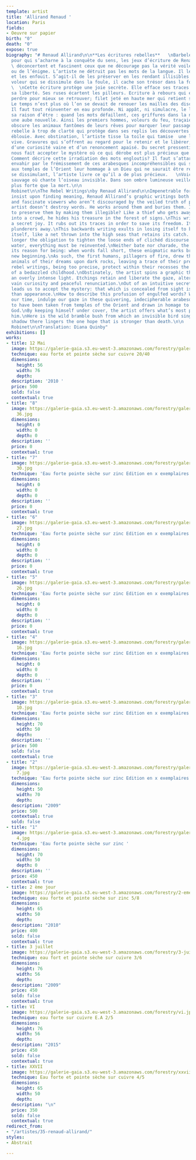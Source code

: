 ```yaml
---
template: artist
title: 'Allirand Renaud '
location: Paris
fields:
- Oeuvre sur papier
birth: "0"
death: "0"
expose: true
biography: "# Renaud Allirand\n\n**Les écritures rebelles**   \nBarbelés infranchissables
  pour qui s’acharne à la conquête du sens, les jeux d’écriture de Renaud Allirand
  \ déconcertent et fascinent ceux que ne décourage pas la vérité voilée du poème
  ou de l’énigme. L’artiste ne détruit pas les mots de la langue. Il les contourne
  et les enfouit. S’agit-il de les préserver en les rendant illisibles ? Comme un
  voleur qui se dissimule dans la foule, il cache son trésor dans la forêt des signes.
  \  \nCette écriture protège une joie secrète. Elle efface ses traces pour sauver
  sa liberté. Ses ruses écartent les pilleurs. Ecriture à rebours qui exulte de se
  perdre pour mieux se retrouver; filet jeté en haute mer qui retient sa capture.
  Le temps n’est plus où l’on se devait de renouer les mailles des discours galvaudés.
  Il faut tout réinventer en eau profonde. Ni appât, ni simulacre, le leurre proclame
  sa raison d’être : quand les mots défaillent, ces griffures dans la nuit creusent
  une aube nouvelle. Ainsi les premiers hommes, voleurs du feu, traçaient sur la roche
  obscure les animaux fantômes de leurs rêves pour marquer leur passage.   \nEcriture
  rebelle à trop de clarté qui protège dans ses replis les découvertes de l’enfance
  éblouie. Avec obstination, l’artiste tisse la toile qui tamise  une lumière trop
  vive. Gravures qui s’offrent au regard pour le retenir et le libérer; alternance
  d’une curiosité vaine et d’un renoncement apaisé. Du secret pressenti, Renaud Allirand
  nous fait accepter le mystère où ce qui dérobe est plus précieux que l’apparence.
  Comment décrire cette irradiation des mots engloutis? Il faut s’attarder et se laisser
  envahir par le frémissement de ces arabesques incompréhensibles qui semblent emprunter
  aux temples de l’Orient leur hommage à un Dieu qui ne saurait être représenté. En
  se dissimulant, l’artiste livre ce qu’il a de plus précieux.   \nVoici le roncier
  sauvage où chante l’oiseau invisible. Dans son ombre lumineuse veille l’espérance
  plus forte que la mort.\n\n                                                                           Jacques
  Robinet\n\nThe Rebel Writings\nby Renaud Allirand\n\nImpenetrable for those who
  insist upon finding meaning, Renaud Allirand’s graphic writings both disconcert
  and fascinate viewers who aren’t discouraged by the veiled truth of poems or riddles.\nThe
  artist doesn’t destroy words. He works around them and buries them. Is he trying
  to preserve them by making them illegible? Like a thief who gets away by disappearing
  into a crowd, he hides his treasure in the forest of signs.\nThis writing protects
  a secret joy. It rubs out its traces in order to save its freedom. Its tricks keep
  plunderers away.\nThis backwards writing exults in losing itself to better rediscover
  itself, like a net thrown into the high seas that retains its catch. There’s no
  longer the obligation to tighten the loose ends of clichéd discourse. Out in deep
  water, everything must be reinvented.\nNeither bate nor charade, the illusion declares
  its reason for being: when words fall short, these enigmatic marks bring forth a
  new beginning.\nAs such, the first humans, pillagers of fire, drew the ghostlike
  animals of their dreams upon dark rocks, leaving a trace of their presence.\nThe
  rebel writings, being too precise, protect within their recesses the discoveries
  of a bedazzled childhood.\nObstinately, the artist spins a graphic thread that subdues
  an overly intense light. Etchings retain and liberate the gaze, alternating between
  vain curiosity and peaceful renunciation.\nOut of an intuitive secret, Renaud Allirand
  leads us to accept the mystery: that which is concealed from sight is more precious
  than appearance.\nHow to describe this profusion of engulfed words? We have to take
  our time, indulge our gaze in these quivering, indecipherable arabesques that seem
  to have been taken from temples of the Orient and drawn in homage to an unrepresentable
  God.\nBy keeping himself under cover, the artist offers what’s most precious to
  him.\nHere is the wild bramble bush from which an invisible bird sings. In its luminous
  shadow there lingers the one hope that is stronger than death.\n\n                                                                           Jacques
  Robinet\n\nTranslation: Diana Quinby"
exhibitions: []
works:
- title: 12 Mai
  image: https://galerie-gaia.s3.eu-west-3.amazonaws.com/forestry/galeriegaia-12mai-RenaudALLIRAND-2010-eauForte-pointeSecheSurCuivre-40x50cm.jpeg
  technique: eau forte et pointe sèche sur cuivre 20/40
  dimensions:
    height: 56
    width: 76
    depth: 
  description: '2010 '
  price: 500
  sold: false
  contextual: true
- title: "8"
  image: https://galerie-gaia.s3.eu-west-3.amazonaws.com/forestry/galeriegaia_Allirand_Gravure_format(HxL)-
    36.jpg
  dimensions:
    height: 0
    width: 0
    depth: 0
  description: ''
  price: 0
  contextual: true
- title: "7"
  image: https://galerie-gaia.s3.eu-west-3.amazonaws.com/forestry/galeriegaia_Allirand_Gravure_format(HxL)-
    30.jpg
  technique: 'Eau forte pointe sèche sur zinc Edition en x exemplaires '
  dimensions:
    height: 0
    width: 0
    depth: 0
  description: ''
  price: 0
  contextual: true
- title: "6"
  image: https://galerie-gaia.s3.eu-west-3.amazonaws.com/forestry/galeriegaia_Allirand_Gravure_format(HxL)-
    27.jpg
  technique: 'Eau forte pointe sèche sur zinc Edition en x exemplaires '
  dimensions:
    height: 0
    width: 0
    depth: 0
  description: ''
  price: 0
  contextual: true
- title: "5"
  image: https://galerie-gaia.s3.eu-west-3.amazonaws.com/forestry/galeriegaia_Allirand_Gravure_format(HxL)-
    26.jpg
  technique: 'Eau forte pointe sèche sur zinc Edition en x exemplaires '
  dimensions:
    height: 0
    width: 0
    depth: 0
  description: ''
  price: 0
  contextual: true
- title: "4"
  image: https://galerie-gaia.s3.eu-west-3.amazonaws.com/forestry/galeriegaia_Allirand_Gravure_format(HxL)-
    16.jpg
  technique: 'Eau forte pointe sèche sur zinc Edition en x exemplaires '
  dimensions:
    height: 0
    width: 0
    depth: 0
  description: ''
  price: 0
  contextual: true
- title: "3"
  image: https://galerie-gaia.s3.eu-west-3.amazonaws.com/forestry/galeriegaia_Allirand_Gravure_format(HxL)-
    10.jpg
  technique: 'Eau forte pointe sèche sur zinc Edition en x exemplaires '
  dimensions:
    height: 70
    width: 50
    depth: 
  description: ''
  price: 500
  sold: false
  contextual: true
- title: "2"
  image: https://galerie-gaia.s3.eu-west-3.amazonaws.com/forestry/galeriegaia_Allirand_Gravure_format(HxL)-
    7.jpg
  technique: 'Eau forte pointe sèche sur zinc Edition en x exemplaires '
  dimensions:
    height: 50
    width: 70
    depth: 
  description: "2009"
  price: 500
  contextual: true
  sold: false
- title: "1"
  image: https://galerie-gaia.s3.eu-west-3.amazonaws.com/forestry/galeriegaia_Allirand_Gravure_format(HxL)-
    4.jpg
  technique: 'Eau forte pointe sèche sur zinc '
  dimensions:
    height: 70
    width: 50
    depth: 0
  description: ''
  price: 450
  contextual: true
- title: 2 ème jour
  image: https://galerie-gaia.s3.eu-west-3.amazonaws.com/forestry/2-eme-jour.jpg
  technique: eau forte et pointe sèche sur zinc 5/8
  dimensions:
    height: 65
    width: 50
    depth: 
  description: "2010"
  price: 400
  sold: false
  contextual: true
- title: 3 juillet
  image: https://galerie-gaia.s3.eu-west-3.amazonaws.com/forestry/3-juillet.jpg
  technique: eau fort et pointe sèche sur cuivre 3/6
  dimensions:
    height: 76
    width: 56
    depth: 
  description: "2009"
  price: 450
  sold: false
  contextual: true
- title: VI
  image: https://galerie-gaia.s3.eu-west-3.amazonaws.com/forestry/vi.jpg
  technique: eau forte sur cuivre E.A 2/5
  dimensions:
    height: 76
    width: 56
    depth: 
  description: "2015"
  price: 450
  sold: false
  contextual: true
- title: XXVII
  image: https://galerie-gaia.s3.eu-west-3.amazonaws.com/forestry/xxvii.jpg
  technique: Eau forte et pointe sèche sur cuivre 4/5
  dimensions:
    height: 65
    width: 50
    depth: 
  description: "\n"
  price: 350
  sold: false
  contextual: true
redirect_from:
- "/artistes/35-renaud-allirand/"
styles:
- Abstrait

---
```

